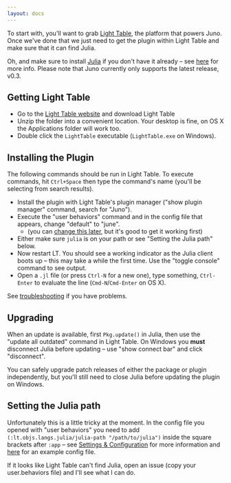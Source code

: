```yaml
---
layout: docs
---
```


To start with, you'll want to grab [Light Table](http://www.lighttable.com), the platform that powers Juno. Once we've done that we just need to get the plugin within Light Table and make sure that it can find Julia.

Oh, and make sure to install [Julia](http://julialang.org) if you don't have it already – see [here](http://julialang.org/downloads/) for more info. Please note that Juno currently only supports the latest release, v0.3.

## Getting Light Table

* Go to the [Light Table website](http://www.lighttable.com/) and download Light Table
* Unzip the folder into a convenient location. Your desktop is fine, on OS X the Applications folder will work too.
* Double click the `LightTable` executable (`LightTable.exe` on Windows).

## Installing the Plugin

The following commands should be run in Light Table. To execute commands, hit `Ctrl+Space` then type the command's name (you'll be selecting from search results).

* Install the plugin with Light Table's plugin manager ("show plugin manager" command, search for "Juno").
* Execute the "user behaviors" command and in the config file that appears, change "default" to "june".
  * (you can [change this later](settings.html), but it's good to get it working first)
* Either make sure `julia` is on your path or see "Setting the Julia path" below.
* Now restart LT. You should see a working indicator as the Julia client boots up – this may take a while the first time. Use the "toggle console" command to see output.
* Open a `.jl` file (or press `Ctrl-N` for a new one), type something, `Ctrl-Enter` to evaluate the line (`Cmd-N`/`Cmd-Enter` on OS X).

See [troubleshooting](troubleshooting.html) if you have problems.

## Upgrading

When an update is available, first `Pkg.update()` in Julia, then use the "update all outdated" command in Light Table. On Windows you **must** disconnect Julia before updating – use "show connect bar" and click "disconnect".

You can safely upgrade patch releases of either the package or plugin independently, but you'll still need to close Julia before updating the plugin on Windows.

## Setting the Julia path

Unfortunately this is a little tricky at the moment. In the config file you opened with "user behaviors" you need to add `(:lt.objs.langs.julia/julia-path "/path/to/julia")` inside the square brackets after `:app` – see [Settings & Configuration](settings.html) for more information and [here](https://gist.github.com/one-more-minute/9882389) for an example config file.

If it looks like Light Table can't find Julia, open an issue (copy your user.behaviors file) and I'll see what I can do.

